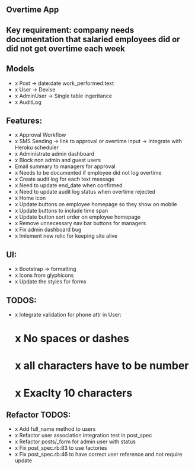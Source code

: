 ## Overtime App

## Key requirement: company needs documentation that salaried employees did or did not get overtime each week

## Models
- x Post -> date:date work_performed:text
- x User -> Devise
- x AdminUser -> Single table ingeritance
- x AuditLog

## Features:
- x Approval Workflow
- x SMS Sending -> link to approval or overtime input -> Integrate with Heroku scheduler
- x Administrate admin dashboard
- x Block non admin and guest users
- Email summary to managers for approval
- x Needs to be documented if employee did not log overtime
- x Create audit log for each text message
- x Need to update end_date when confirmed
- x Need to update audit log status when overtime rejected
- x Home icon
- x Update buttons on employee homepage so they show on mobile
- x Update buttons to include time span
- x Update button sort order on employee homepage
- x Remove unnecessary nav bar buttons for managers
- x Fix admin dashboard bug
- x Imlement new relic for keeping site alive

## UI:
- x Bootstrap -> formatting
- x Icons from glyphicons
- x Update the styles for forms

## TODOS:
- x Integrate validation for phone attr in User:
	# x No spaces or dashes
	# x all characters have to be number
	# x Exaclty 10 characters

## Refactor TODOS:
- x Add full_name method to users
- x Refactor user association integration test in post_spec
- x Refactor posts/_form for admin user with status
- x Fix post_spec.rb:83 to use factories
- x Fix post_spec.rb:46 to have correct user reference and not require update